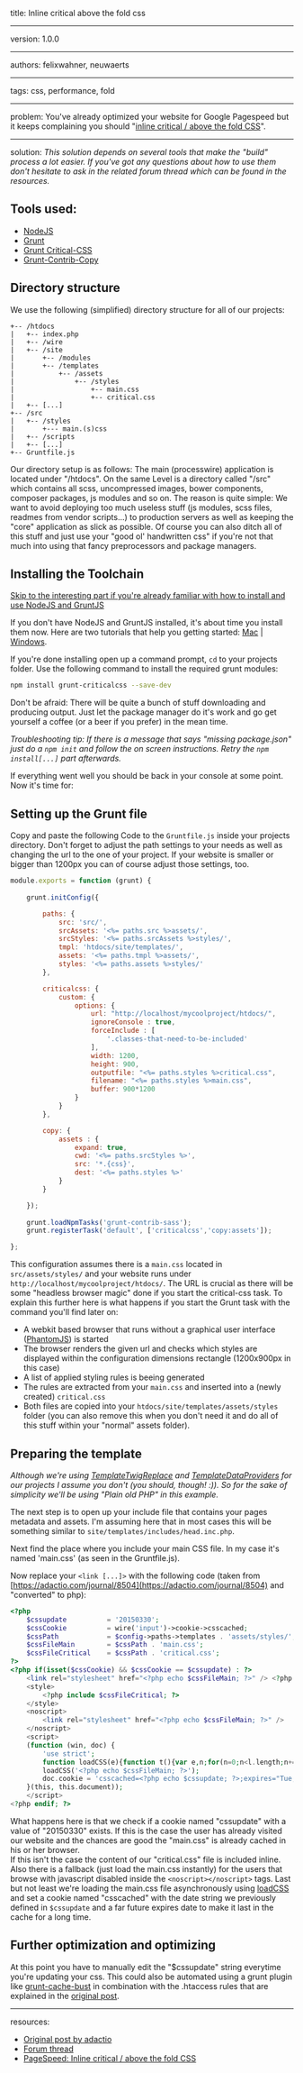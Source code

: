 title: Inline critical above the fold css

----

version: 1.0.0

----

authors: felixwahner, neuwaerts

----

tags: css, performance, fold

----

problem:
You've already optimized your website for Google Pagespeed but it keeps complaining you should "[inline critical / above the fold CSS](https://developers.google.com/speed/pagespeed/service/PrioritizeCriticalCss)".

----

solution:
*This solution depends on several tools that make the "build" process a lot easier. If you've got any questions about how to use them don't hesitate to ask in the related forum thread which can be found in the resources.*  

## Tools used:
* [NodeJS](https://nodejs.org/)    
* [Grunt](gruntjs.com)
* [Grunt Critical-CSS](https://github.com/filamentgroup/grunt-criticalcss)
* [Grunt-Contrib-Copy](https://github.com/gruntjs/grunt-contrib-copy)


## Directory structure
We use the following (simplified) directory structure for all of our projects:

```
+-- /htdocs  
|   +-- index.php  
|   +-- /wire  
|   +-- /site  
|       +-- /modules  
|       +-- /templates  
|           +-- /assets  
|               +-- /styles  
|                   +-- main.css  
| 					+-- critical.css  
|   +-- [...]  
+-- /src  
|   +-- /styles  
|       +--- main.(s)css
|   +-- /scripts  
|   +-- [...]  
+-- Gruntfile.js  
```
Our directory setup is as follows: The main (processwire) application is located under "/htdocs". On the same Level is a directory called "/src" which contains all scss, uncompressed images, bower components, composer packages, js modules and so on. The reason is quite simple: We want to avoid deploying too much useless stuff (js modules, scss files, readmes from vendor scripts...) to production servers as well as keeping the "core" application as slick as possible. Of course you can also ditch all of this stuff and just use your "good ol' handwritten css" if you're not that much into using that fancy preprocessors and package managers.

## Installing the Toolchain 

[Skip to the interesting part if you're already familiar with how to install and use NodeJS and GruntJS](#setup) 

If you don't have NodeJS and GruntJS installed, it's about time you install them now. Here are two tutorials that help you getting started: [Mac](http://gruntjs.com/installing-grunt) | [Windows](http://www.codebelt.com/javascript/install-grunt-js-on-windows/).

If you're done installing open up a command prompt, ``cd`` to your projects folder. Use the following command to install the required grunt modules:  

```Bash
npm install grunt-criticalcss --save-dev
```   

Don't be afraid: There will be quite a bunch of stuff downloading and producing output. Just let the package manager do it's work and go get yourself a coffee (or a beer if you prefer) in the mean time.  

*Troubleshooting tip: If there is a message that says "missing package.json" just do a ``npm init`` and follow the on screen instructions. Retry the ``npm install[...]`` part afterwards.*  

If everything went well you should be back in your console at some point. Now it's time for:

<a name="setup"></a>
## Setting up the Grunt file

Copy and paste the following Code to the ``Gruntfile.js`` inside your projects directory. Don't forget to adjust the path settings to your needs as well as changing the url to the one of your project. If your website is smaller or bigger than 1200px you can of course adjust those settings, too.

```Javascript
module.exports = function (grunt) {
	
	grunt.initConfig({

		paths: {
			src: 'src/',
			srcAssets: '<%= paths.src %>assets/',
			srcStyles: '<%= paths.srcAssets %>styles/',
			tmpl: 'htdocs/site/templates/',
			assets: '<%= paths.tmpl %>assets/',
			styles: '<%= paths.assets %>styles/'
		},

		criticalcss: {
	        custom: {
	            options: {
	                url: "http://localhost/mycoolproject/htdocs/",
	                ignoreConsole : true,
	                forceInclude : [
	                	'.classes-that-need-to-be-included'
	                ],
	                width: 1200,
	                height: 900,
	                outputfile: "<%= paths.styles %>critical.css",
	                filename: "<%= paths.styles %>main.css",  
	                buffer: 900*1200
	            }
	        }
	    },

		copy: {
			assets : {
				expand: true,
				cwd: '<%= paths.srcStyles %>',
				src: '*.{css}',
				dest: '<%= paths.styles %>'
			}
		}

	});
	
	grunt.loadNpmTasks('grunt-contrib-sass');
	grunt.registerTask('default', ['criticalcss','copy:assets']);

};
```

This configuration assumes there is a ``main.css`` located in ``src/assets/styles/`` and your website runs under ``http://localhost/mycoolproject/htdocs/``. The URL is crucial as there will be some "headless browser magic" done if you start the critical-css task. To explain this further here is what happens if you start the Grunt task with the command you'll find later on:  
- A webkit based browser that runs without a graphical user interface ([PhantomJS](http://phantomjs.org/)) is started
- The browser renders the given url and checks which styles are displayed within the configuration dimensions rectangle (1200x900px in this case)  
- A list of applied styling rules is beeing generated
- The rules are extracted from your ``main.css`` and inserted into a (newly created) ``critical.css`` 
- Both files are copied into your ``htdocs/site/templates/assets/styles`` folder (you can also remove this when you don't need it and do all of this stuff within your "normal" assets folder).


## Preparing the template
*Although we're using [TemplateTwigReplace](http://modules.processwire.com/modules/template-twig-replace/) and [TemplateDataProviders](http://modules.processwire.com/modules/template-data-providers/) for our projects I assume you don't (you should, though! :)). So for the sake of simplicity we'll be using "Plain old PHP" in this example.*  

The next step is to open up your include file that contains your pages metadata and assets. I'm assuming here that in most cases this will be something similar to ``site/templates/includes/head.inc.php``.

Next find the place where you include your main CSS file. In my case it's named 'main.css' (as seen in the Gruntfile.js).  

Now replace your ``<link [...]>`` with the following code (taken from [https://adactio.com/journal/8504](https://adactio.com/journal/8504) and "converted" to php):
```PHP
<?php
	$cssupdate 			= '20150330';
	$cssCookie 			= wire('input')->cookie->csscached;
	$cssPath 			= $config->paths->templates . 'assets/styles/';
	$cssFileMain 		= $cssPath . 'main.css';
	$cssFileCritical 	= $cssPath . 'critical.css';
?>
<?php if(isset($cssCookie) && $cssCookie == $cssupdate) : ?>
	<link rel="stylesheet" href="<?php echo $cssFileMain; ?>" /> <?php else : ?>
	<style>
		<?php include $cssFileCritical; ?>
	</style>
	<noscript>
	    <link rel="stylesheet" href="<?php echo $cssFileMain; ?>" />
	</noscript>
	<script>
	(function (win, doc) {
	    'use strict';
		function loadCSS(e){function t(){var e,n;for(n=0;n<l.length;n+=1)l[n].href&&l[n].href.indexOf(r.href)>-1&&(e=!0);e?r.media="all":win.setTimeout(t)}var r=doc.createElement("link"),n=doc.getElementsByTagName("script")[0],l=doc.styleSheets;return r.rel="stylesheet",r.href=e,r.media="only x",n.parentNode.insertBefore(r,n),t(),r}
	    loadCSS('<?php echo $cssFileMain; ?>');
	    doc.cookie = 'csscached=<?php echo $cssupdate; ?>;expires="Tue, 19 Jan 2038 03:14:07 GMT";path=/';
	}(this, this.document));
	</script>
<?php endif; ?>
```

What happens here is that we check if a cookie named "cssupdate" with a value of "20150330" exists.
If this is the case the user has already visited our website and the chances are good the "main.css" 
is already cached in his or her browser.   
If this isn't the case the content of our "critical.css" file is included inline. 
Also there is a fallback (just load the main.css instantly) for the users that browse with javascript disabled inside the ``<noscript></noscript>`` tags. 
Last but not least we're loading the main.css file asynchronously using
[loadCSS](http://martinwolf.org/2014/12/18/load-css-asynchronously-with-loadcss/) and set a cookie named "csscached" with the date string we previously defined in ``$cssupdate`` and a far future expires date to make it last in the cache for a long time.


## Further optimization and optimizing
At this point you have to manually edit the "$cssupdate" string everytime you're updating your css. This could also be automated using a grunt plugin like [grunt-cache-bust](https://github.com/hollandben/grunt-cache-bust) in combination with the .htaccess rules that are explained in the [original post](https://adactio.com/journal/8504).

----

resources:
* [Original post by adactio](https://adactio.com/journal/8504)
* [Forum thread](https://processwire.com/talk/topic/4710-frontend-performance-tips/?p=90612)
* [PageSpeed: Inline critical / above the fold CSS](https://developers.google.com/speed/pagespeed/service/PrioritizeCriticalCss)
